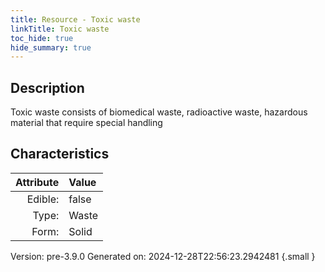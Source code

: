 ```yaml
---
title: Resource - Toxic waste
linkTitle: Toxic waste
toc_hide: true
hide_summary: true
---
```


## Description
Toxic waste consists of biomedical waste, radioactive waste, hazardous material that require special handling 

## Characteristics

| Attribute      | Value |
|--------:|:------|
|Edible:|false|
|Type:|Waste|
|Form:|Solid|
 



    

Version: pre-3.9.0 Generated on: 2024-12-28T22:56:23.2942481
{.small }
